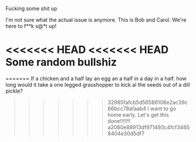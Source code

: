 Fucking some shit up

I'm not sure what the actual issue is anymore.
This is Bob and Carol. We're here to f**k s@*t up!

<<<<<<< HEAD
<<<<<<< HEAD
Some random bullshiz
=======
=======
If a chicken and a half lay an egg an a half in a day in a half. how long would it take a one legged grasshopper to kick al the seeds out of a dill pickle?

>>>>>>> 32985fafcb5d56586108e2ac39c66bcc78afaab4
I want to go home early. Let's get this done!!!!!!!
>>>>>>> a2080e88913df971493c4fcf34658404e30d5df7

